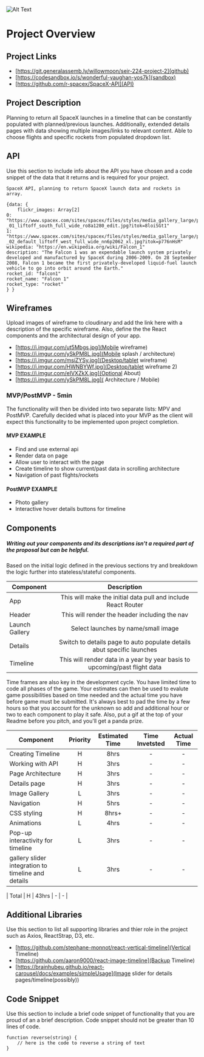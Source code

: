 ![Alt Text](https://media2.giphy.com/media/2WH6sqGKm027uq1Q9G/giphy.gif)

# Project Overview

## Project Links

- [https://git.generalassemb.ly/willowmoon/seir-224-project-2](github)
- [https://codesandbox.io/s/wonderful-vaughan-yos7k](sandbox)
- [https://github.com/r-spacex/SpaceX-API](API)

## Project Description

Planning to return all SpaceX launches in a timeline that can be constantly populated with planned/previous launches. Additionally, extended details pages with data showing multiple images/links to relevant content. Able to choose flights and specific rockets from populated dropdown list.

## API

Use this section to include info about the API you have chosen and a code snippet of the data that it returns and is required for your project. 
```
SpaceX API, planning to return SpaceX launch data and rockets in array. 
```

```
{data: {
	flickr_images: Array[2]
0: "https://www.spacex.com/sites/spacex/files/styles/media_gallery_large/public/2009_-_01_liftoff_south_full_wide_ro8a1280_edit.jpg?itok=8loiSGt1"
1: "https://www.spacex.com/sites/spacex/files/styles/media_gallery_large/public/2009_-_02_default_liftoff_west_full_wide_nn6p2062_xl.jpg?itok=p776nHsM"
wikipedia: "https://en.wikipedia.org/wiki/Falcon_1"
description: "The Falcon 1 was an expendable launch system privately developed and manufactured by SpaceX during 2006-2009. On 28 September 2008, Falcon 1 became the first privately-developed liquid-fuel launch vehicle to go into orbit around the Earth."
rocket_id: "falcon1"
rocket_name: "Falcon 1"
rocket_type: "rocket"
} }
```


## Wireframes

Upload images of wireframe to cloudinary and add the link here with a description of the specific wireframe. Also, define the the React components and the architectural design of your app.

- [https://i.imgur.com/ut5Mbgs.jpg](Mobile wireframe)
- [https://i.imgur.com/ySkPM8L.jpg](Mobile splash / architecture)
- [https://i.imgur.com/msiZYSy.jpg](Desktop/tablet wireframe)
- [https://i.imgur.com/HWNBYWf.jpg](Desktop/tablet wireframe 2)
- [https://i.imgur.com/eIVXZkX.jpg](Optional About)
- [https://i.imgur.com/ySkPM8L.jpg]( Architecture / Mobile)


### MVP/PostMVP - 5min

The functionality will then be divided into two separate lists: MPV and PostMVP.  Carefully decided what is placed into your MVP as the client will expect this functionality to be implemented upon project completion.  

#### MVP EXAMPLE
- Find and use external api 
- Render data on page 
- Allow user to interact with the page
- Create timeline to show current/past data in scrolling architecture
- Navigation of past flights/rockets

#### PostMVP EXAMPLE

- Photo gallery
- Interactive hover details buttons for timeline

## Components
##### Writing out your components and its descriptions isn't a required part of the proposal but can be helpful.

Based on the initial logic defined in the previous sections try and breakdown the logic further into stateless/stateful components. 

| Component | Description | 
| --- | :---: |  
| App | This will make the initial data pull and include React Router| 
| Header | This will render the header including the nav | 
| Launch Gallery | Select launches by name/small image | 
| Details | Switch to details page to auto populate details abut specific launches | 
| Timeline | This will render data in a year by year basis to upcoming/past flight data | 


Time frames are also key in the development cycle.  You have limited time to code all phases of the game.  Your estimates can then be used to evalute game possibilities based on time needed and the actual time you have before game must be submitted. It's always best to pad the time by a few hours so that you account for the unknown so add and additional hour or two to each component to play it safe. Also, put a gif at the top of your Readme before you pitch, and you'll get a panda prize.

| Component | Priority | Estimated Time | Time Invetsted | Actual Time |
| --- | :---: |  :---: | :---: | :---: |
| Creating Timeline | H | 8hrs| - | - |
| Working with API | H | 3hrs| - | - |
| Page Architecture | H | 3hrs| - | - |
| Details page | H | 3hrs| - | - |
| Image Gallery | L | 3hrs| - | - |
| Navigation | H | 5hrs| - | - |
| CSS styling | H | 8hrs+ | - | - |
| Animations | L | 4hrs | - | - |
| Pop-up interactivity for timeline | L | 3hrs| - | - |
| gallery slider integration to timeline and details | L | 3hrs| - | - |

| Total | H | 43hrs | - | - |

## Additional Libraries
 Use this section to list all supporting libraries and thier role in the project such as Axios, ReactStrap, D3, etc. 
 - [https://github.com/stephane-monnot/react-vertical-timeline](Vertical Timeline)
 - [https://github.com/aaron9000/react-image-timeline](Backup Timeline)
 - [https://brainhubeu.github.io/react-carousel/docs/examples/simpleUsage](Image slider for details pages/timeline(possibly))

## Code Snippet

Use this section to include a brief code snippet of functionality that you are proud of an a brief description.  Code snippet should not be greater than 10 lines of code. 

```
function reverse(string) {
	// here is the code to reverse a string of text
}
```
